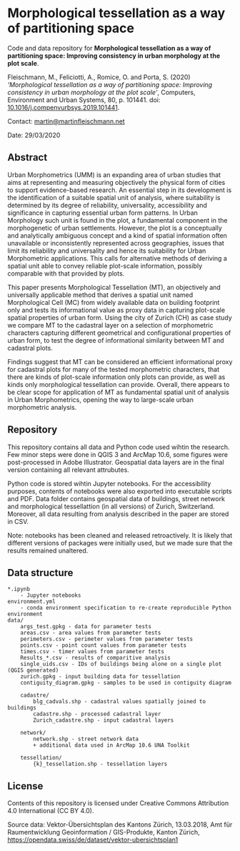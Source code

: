 # Morphological tessellation as a way of partitioning space
Code and data repository for **Morphological tessellation as a way of partitioning space: Improving consistency in urban morphology at the plot scale**.

Fleischmann, M., Feliciotti, A., Romice, O. and Porta, S. (2020) _‘Morphological tessellation as a way of partitioning space: Improving consistency in urban morphology at the plot scale’_, Computers, Environment and Urban Systems, 80, p. 101441. doi: [10.1016/j.compenvurbsys.2019.101441](http://doi.org/10.1016/j.compenvurbsys.2019.101441).

Contact: martin@martinfleischmann.net

Date: 29/03/2020

## Abstract
Urban Morphometrics (UMM) is an expanding area of urban studies that aims at representing and measuring objectively the physical form of cities to support evidence-based research. An essential step in its development is the identification of a suitable spatial unit of analysis, where suitability is determined by its degree of reliability, universality, accessibility and significance in capturing essential urban form patterns. In Urban Morphology such unit is found in the plot, a fundamental component in the morphogenetic of urban settlements. However, the plot is a conceptually and analytically ambiguous concept and a kind of spatial information often unavailable or inconsistently represented across geographies, issues that limit its reliability and universality and hence its suitability for Urban Morphometric applications. This calls for alternative methods of deriving a spatial unit able to convey reliable plot-scale information, possibly comparable with that provided by plots.

This paper presents Morphological Tessellation (MT), an objectively and universally applicable method that derives a spatial unit named Morphological Cell (MC) from widely available data on building footprint only and tests its informational value as proxy data in capturing plot-scale spatial properties of urban form. Using the city of Zurich (CH) as case study we compare MT to the cadastral layer on a selection of morphometric characters capturing different geometrical and configurational properties of urban form, to test the degree of informational similarity between MT and cadastral plots.

Findings suggest that MT can be considered an efficient informational proxy for cadastral plots for many of the tested morphometric characters, that there are kinds of plot-scale information only plots can provide, as well as kinds only morphological tessellation can provide. Overall, there appears to be clear scope for application of MT as fundamental spatial unit of analysis in Urban Morphometrics, opening the way to large-scale urban morphometric analysis.

## Repository
This repository contains all data and Python code used wihtin the research. Few minor steps were done in QGIS 3 and ArcMap 10.6, some figures were post-processed in Adobe Illustrator. Geospatial data layers are in the final version containing all relevant attrubutes.

Python code is stored wihtin Jupyter notebooks. For the accessibility purposes, contents of notebooks were also exported into executable scripts and PDF. Data folder contains geospatial data of buildings, street network and morphological tessellattion (in all versions) of Zurich, Switzerland. Moreover, all data resulting from analysis described in the paper are stored in CSV.

Note: notebooks has been cleaned and released retroactively. It is likely that different versions of packages were initially used, but we made sure that the results remained unaltered.


## Data structure
```
*.ipynb
    - Jupyter notebooks
environment.yml
    - conda environment specification to re-create reproducible Python environment
data/
    args_test.gpkg - data for parameter tests
    areas.csv - area values from parameter tests
    perimeters.csv - perimeter values from parameter tests
    points.csv - point count values from parameter tests
    times.csv - timer values from parameter tests
    Results_*.csv - results of comparitive analysis
    single_uids.csv - IDs of buildings being alone on a single plot (QGIS generated)
    zurich.gpkg - input building data for tessellation
    contiguity_diagram.gpkg - samples to be used in contiguity diagram
    
    cadastre/
        blg_cadvals.shp - cadastral values spatially joined to buildings
        cadastre.shp - processed cadastral layer
        Zurich_cadastre.shp - input cadastral layers
        
    network/
        network.shp - street network data
        + additional data used in ArcMap 10.6 UNA Toolkit
        
    tessellation/
        {k}_tessellation.shp - tessellation layers
```

## License

Contents of this repository is licensed under Creative Commons Attribution 4.0 International (CC BY 4.0).

Source data: Vektor-Übersichtsplan des Kantons Zürich, 13.03.2018, Amt für Raumentwicklung Geoinformation / GIS-Produkte, Kanton Zürich, https://opendata.swiss/de/dataset/vektor-ubersichtsplan1
